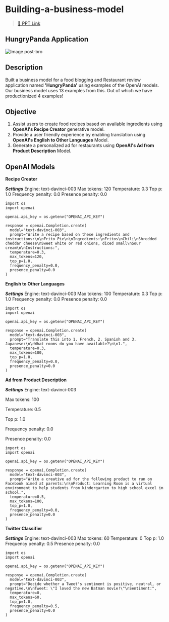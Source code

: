 # Building-a-business-model

> [🛝 PPT Link](https://docs.google.com/presentation/d/1CYUElHtByr4YBcTA7xzKUfK2-v7FuVPpQEiReKUxTGE/edit?usp=sharing)

## HungryPanda Application


![Image post-bro](https://user-images.githubusercontent.com/46862684/227663520-b29b2e7c-90c1-490f-b5eb-38d68166dcd0.svg)



## Description
Built a business model for a food blogging and Restaurant review application named **'HungryPanda'** using examples of the OpenAI models. Our business model uses 13 examples from this. Out of which we have productionized 4 examples! 

## Objective
1) Assist users to create food recipes based on available ingredients using **OpenAI's Recipe Creator** generative model.
2) Provide a user friendly experience by enabling translation using **OpenAI's English to Other Languages** Model.
3) Generate a personalized ad for restaurants using **OpenAI's Ad from Product Description** Model.

## OpenAI Models

**Recipe Creator**

***Settings***
Engine: text-davinci-003
Max tokens: 120
Temperature: 0.3
Top p: 1.0
Frequency penalty: 0.0
Presence penalty: 0.0

```
import os
import openai

openai.api_key = os.getenv("OPENAI_API_KEY")

response = openai.Completion.create(
  model="text-davinci-003",
  prompt="Write a recipe based on these ingredients and instructions:\n\nFrito Pie\n\nIngredients:\nFritos\nChili\nShredded cheddar cheese\nSweet white or red onions, diced small\nSour cream\n\nInstructions:",
  temperature=0.3,
  max_tokens=120,
  top_p=1.0,
  frequency_penalty=0.0,
  presence_penalty=0.0
)
```
**English to Other Languages**

***Settings***
Engine: text-davinci-003
Max tokens: 100
Temperature: 0.3
Top p: 1.0
Frequency penalty: 0.0
Presence penalty: 0.0

```
import os
import openai

openai.api_key = os.getenv("OPENAI_API_KEY")

response = openai.Completion.create(
  model="text-davinci-003",
  prompt="Translate this into 1. French, 2. Spanish and 3. Japanese:\n\nWhat rooms do you have available?\n\n1.",
  temperature=0.3,
  max_tokens=100,
  top_p=1.0,
  frequency_penalty=0.0,
  presence_penalty=0.0
)
```

**Ad from Product Description**

***Settings***
Engine: text-davinci-003

Max tokens: 100

Temperature: 0.5

Top p: 1.0

Frequency penalty: 0.0

Presence penalty: 0.0

```
import os
import openai

openai.api_key = os.getenv("OPENAI_API_KEY")

response = openai.Completion.create(
  model="text-davinci-003",
  prompt="Write a creative ad for the following product to run on Facebook aimed at parents:\n\nProduct: Learning Room is a virtual environment to help students from kindergarten to high school excel in school.",
  temperature=0.5,
  max_tokens=100,
  top_p=1.0,
  frequency_penalty=0.0,
  presence_penalty=0.0
)
```
**Twitter Classifier**

***Settings***
Engine: text-davinci-003
Max tokens: 60
Temperature: 0
Top p: 1.0
Frequency penalty: 0.5
Presence penalty: 0.0

```
import os
import openai

openai.api_key = os.getenv("OPENAI_API_KEY")

response = openai.Completion.create(
  model="text-davinci-003",
  prompt="Decide whether a Tweet's sentiment is positive, neutral, or negative.\n\nTweet: \"I loved the new Batman movie!\"\nSentiment:",
  temperature=0,
  max_tokens=60,
  top_p=1.0,
  frequency_penalty=0.5,
  presence_penalty=0.0
)
```
